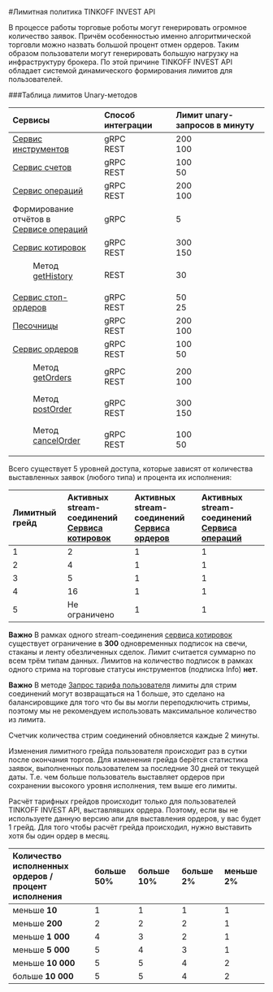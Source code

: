#Лимитная политика TINKOFF INVEST API

В процессе работы торговые роботы могут генерировать огромное количество заявок. Причём особенностью именно 
алгоритмической торговли можно назвать большой процент отмен ордеров. Таким образом пользователи 
могут генерировать большую нагрузку на инфраструктуру брокера. По этой причине TINKOFF INVEST API 
обладает системой динамического формирования лимитов для пользователей. 

###Таблица лимитов Unary-методов

| Сервисы                                                                    | Способ интеграции | Лимит unary-запросов в минуту |
|:---------------------------------------------------------------------------|:------------------|:------------------------------|
| [Сервис инструментов](/investAPI/head-instruments/)                        | gRPC<br/>REST     | 200      <br/>100             |
| [Сервис счетов](/investAPI/head-users/)                                    | gRPC<br/>REST     | 100<br/>50                    |
| [Сервис операций](/investAPI/head-operations/)                             | gRPC<br/>REST     | 200<br/>100                   |
| Формирование отчётов в</br>[Сервисе операций](/investAPI/head-operations/) | gRPC              | 5                             |
| [Сервис котировок](/investAPI/head-marketdata/)                            | gRPC<br/>REST     | 300        <br/>150           |
| <dl><dd> Метод [getHistory](/investAPI/get_history)</dd></dl>              | REST              | 30                            |
| [Сервис стоп-ордеров](/investAPI/head-stoporders/)                         | gRPC<br/>REST     | 50<br/>25                     |
| [Песочницы](/investAPI/head-sandbox/)                                      | gRPC<br/>REST     | 200        <br/>100           |
| [Сервис ордеров](/investAPI/head-orders/)                                 | gRPC<br/>REST     | 100<br/>50                    |
 | <dl><dd> Метод [getOrders](/investAPI/orders#getorders)</dd></dl>          | gRPC<br/>REST     | 200<br/>100                   |
 | <dl><dd>Метод [postOrder](/investAPI/orders#postorder)     </dd></dl>      | gRPC<br/>REST     | 300<br/>150                   |
| <dl><dd>  Метод [cancelOrder](/investAPI/orders#cancelorder)    </dd></dl> | gRPC<br/>REST     | 100<br/>50                    |



Всего существует 5 уровней доступа, которые зависят от количества выставленных заявок (любого типа) и
процента их исполнения:

| Лимитный грейд   | Активных stream-соединений</br>[Сервиса котировок](/investAPI/head-marketdata/) | Активных stream-соединений</br>[Сервиса ордеров](/investAPI/head-orders/) | Активных stream-соединений</br>[Сервиса операций](/investAPI/head-operations/) |
| :-------------   |:--------------------------------------------------------------------------------|:--------------------------------------------------------------------------|:-------------------------------------------------------------------------------|
| 1                | 2                                                                               | 1                                                                         | 1                                                                              |
| 2                | 4                                                                               | 1                                                                         | 1                                                                              |
| 3                | 5                                                                               | 1                                                                         | 1                                                                              |
| 4                | 16                                                                              | 1                                                                         | 1                                                                              |
| 5                | Не ограничено                                                                   | 1                                                                         | 1                                                                              |

**Важно** В рамках одного stream-соединения [сервиса котировок](/investAPI/head-marketdata/) существует 
ограничение в **300** одновременных подписок на свечи, стаканы и ленту обезличенных сделок. Лимит считается
суммарно по всем трём типам данных. Лимитов на количество подписок в рамках одного стрима на торговые
статусы инструментов (подписка Info) **нет**.

**Важно** В методе [Запрос тарифа пользователя](https://tinkoff.github.io/investAPI/users/#getusertariff) лимиты для стрим
соединений могут возвращаться на 1 больше, это сделано на балансировщике для того что бы вы могли переподключить стримы,
поэтому мы не рекомендуем использовать максимальное количество из лимита. 

Счетчик количества стрим соединений обновляется каждые 2 минуты.

Изменения лимитного грейда пользователя происходит раз в сутки после окончания торгов. Для изменения
грейда берётся статистика заявок, выполненных пользователем за последние 30 дней от текущей даты. 
Т.е. чем больше пользователь выставляет ордеров при сохранении высокого уровня исполнения, 
тем выше его лимиты.

Расчёт тарифных грейдов происходит только для пользователей TINKOFF INVEST API,
выставлявших ордера. Поэтому, если вы не используете данную
версию апи для выставления ордеров, у вас будет 1 грейд. 
Для того чтобы расчёт грейда происходил, нужно выставить хотя бы один ордер
в месяц.

| Количество исполненных ордеров / </br> процент исполнения | больше 50% | больше 10% | больше 2% | меньше 2% |
|:----------------------------------------------------------| :--------- | :--------- | :--------- | :--------- |
| меньше **10**                                             | 1          | 1          | 1          | 1          | 
| меньше **200**                                            | 2          | 2          | 2          | 1          | 
| меньше **1 000**                                          | 4          | 3          | 2          | 1          | 
| меньше **5 000**                                          | 5          | 4          | 3          | 1          | 
| меньше **10 000**                                         | 5          | 5          | 4          | 2          | 
| больше **10 000**                                         | 5          | 5          | 4          | 2          | 
